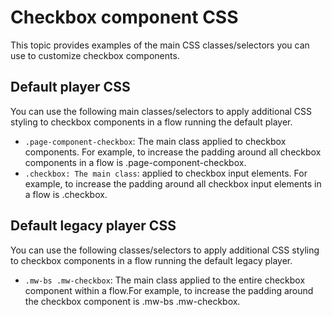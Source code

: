 # Checkbox component CSS

<head>
  <meta name="guidename" content="Flow"/>
  <meta name="context" content="GUID-8e84936a-619b-47e1-8d58-27a19021f308"/>
</head>

This topic provides examples of the main CSS classes/selectors you can use to customize checkbox components.

## Default player CSS

You can use the following main classes/selectors to apply additional CSS styling to checkbox components in a flow running the default player.

- `.page-component-checkbox`: The main class applied to checkbox components. For example, to increase the padding around all checkbox components in a flow is .page-component-checkbox.
- `.checkbox: The main class`: applied to checkbox input elements. For example, to increase the padding around all checkbox input elements in a flow is .checkbox.

## Default legacy player CSS

You can use the following classes/selectors to apply additional CSS styling to checkbox components in a flow running the default legacy player.

- `.mw-bs .mw-checkbox`: The main class applied to the entire checkbox component within a flow.For example, to increase the padding around the checkbox component is .mw-bs .mw-checkbox.

